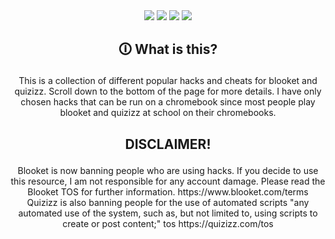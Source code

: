<div align="center"> <img src=https://img.shields.io/badge/cheats%20working-10-blue></img>  <img src=https://img.shields.io/badge/catagorys%40master-quizizz%2C%20quizlet%2C%20blooket-blue></img>  <img src=https://img.shields.io/badge/language-minified%20javascript-yellow></img>  <img src=https://img.shields.io/badge/platform-ios%20%7C%20win--32%20%7C%20chrome%20os-lightgrey></img></div>  


## <p align="center">🛈 What is this?</p>

<p align="center">This is a collection of different popular hacks and cheats for blooket and quizizz. Scroll down to the bottom of the page for more details. I have only chosen hacks that can be run on a chromebook since most people play blooket and quizizz at school on their chromebooks.

## <p align="center">DISCLAIMER!</p>

<p align="center">Blooket is now banning people who are using hacks. If you decide to use this resource, I am not responsible for any account damage. Please read the Blooket TOS for further information. https://www.blooket.com/terms <br>
Quizizz is also banning people for the use of automated scripts "any automated use of the system, such as, but not limited to, using scripts to create or post content;" tos https://quizizz.com/tos</p>

